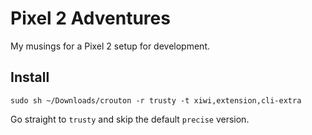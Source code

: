# Pixel 2 Adventures

My musings for a Pixel 2 setup for development.


## Install

    sudo sh ~/Downloads/crouton -r trusty -t xiwi,extension,cli-extra

Go straight to `trusty` and skip the default `precise` version.
